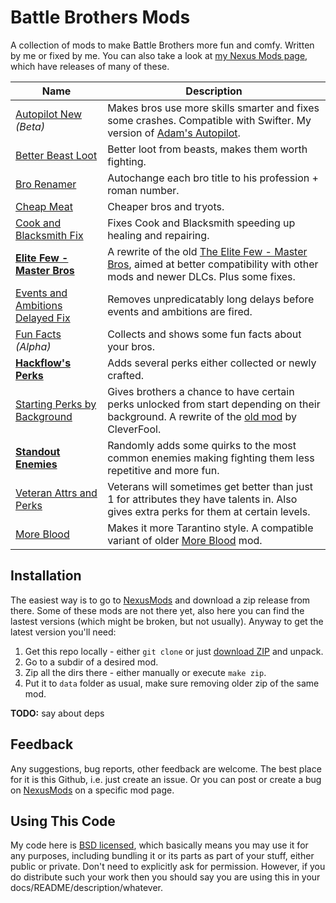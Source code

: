 # Battle Brothers Mods

A collection of mods to make Battle Brothers more fun and comfy. Written by me or fixed by me. You can also take a look at [my Nexus Mods page][nexus-mods], which have releases of many of these.

| Name | Description |
---|---
[Autopilot New](autopilot) *(Beta)* | Makes bros use more skills smarter and fixes some crashes. Compatible with Swifter. My version of [Adam's Autopilot][autopilot-old]. 
[Better Beast Loot](mod_beast_loot) | Better loot from beasts, makes them worth fighting.
[Bro Renamer](renamer) | Autochange each bro title to his profession + roman number.
[Cheap Meat](mod_cheap_meat) | Cheaper bros and tryots.
[Cook and Blacksmith Fix](heal_repair_fix) | Fixes Cook and Blacksmith speeding up healing and repairing.
**[Elite Few - Master Bros](elite_few)** | A rewrite of the old [The Elite Few - Master Bros][elite-few-old], aimed at better compatibility with other mods and newer DLCs. Plus some fixes.
[Events and Ambitions Delayed Fix](events_delayed_fix) | Removes unpredicatably long delays before events and ambitions are fired.
[Fun Facts](fun_facts) *(Alpha)* | Collects and shows some fun facts about your bros.
**[Hackflow's Perks](hackflows_perks)** | Adds several perks either collected or newly crafted. 
[Starting Perks by Background](mod_background_perks) | Gives brothers a chance to have certain perks unlocked from start depending on their background. A rewrite of the [old mod][background-perks-old] by CleverFool.
**[Standout Enemies](mod_standout_enemies)** | Randomly adds some quirks to the most common enemies making fighting them less repetitive and more fun.
[Veteran Attrs and Perks](mod_vap) | Veterans will sometimes get better than just 1 for attributes they have talents in. Also gives extra perks for them at certain levels.
[More Blood](more_blood) | Makes it more Tarantino style. A compatible variant of older [More Blood][more-blood-old] mod.

<!-- [Brogen](brogen) | An alternative to Ultra Bros -->
<!-- [Useful Things](useful) | Some things made more useful: nets, hand to hand, ... -->


## Installation

The easiest way is to go to [NexusMods][nexus-mods] and download a zip release from there. Some of these mods are not there yet, also here you can find the lastest versions (which might be broken, but not usually). Anyway to get the latest version you'll need:

1. Get this repo locally - either `git clone` or just [download ZIP][zip] and unpack.
2. Go to a subdir of a desired mod.
3. Zip all the dirs there - either manually or execute `make zip`.
4. Put it to `data` folder as usual, make sure removing older zip of the same mod.

**TODO:** say about deps


## Feedback

Any suggestions, bug reports, other feedback are welcome. The best place for it is this Github, i.e. just create an issue. Or you can post or create a bug on [NexusMods][nexus-mods] on a specific mod page.


## Using This Code

My code here is [BSD licensed](LICENSE), which basically means you may use it for any purposes, including bundling it or its parts as part of your stuff, either public or private. Don't need to explicitly ask for permission. However, if you do distribute such your work then you should say you are using this in your docs/README/description/whatever.


[nexus-mods]: https://www.nexusmods.com/battlebrothers/users/97435548?tab=user+files
[autopilot-old]: https://www.nexusmods.com/battlebrothers/mods/62
[elite-few-old]: https://www.nexusmods.com/battlebrothers/mods/253
[background-perks-old]: https://www.nexusmods.com/battlebrothers/mods/70
[more-blood-old]: https://www.nexusmods.com/battlebrothers/mods/28
[zip]: https://github.com/Suor/battle-brothers-mods/archive/refs/heads/master.zip
